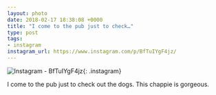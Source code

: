 ```yaml
---
layout: photo
date: 2018-02-17 18:38:08 +0000
title: "I come to the pub just to check…"
type: post
tags:
- instagram
instagram_url: https://www.instagram.com/p/BfTuIYgF4jz/
---
```


![Instagram - BfTuIYgF4jz](https://colinseymour.co.uk/img/BfTuIYgF4jz.jpg){: .instagram}

I come to the pub just to check out the dogs. This chappie is gorgeous.
